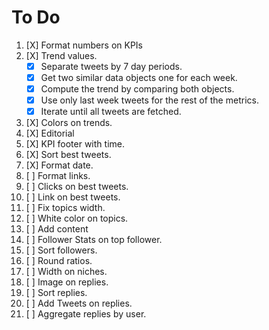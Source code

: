 # To Do

 1. [X] Format numbers on KPIs
 2. [X] Trend values.
    - [X] Separate tweets by 7 day periods.
    - [X] Get two similar data objects one for each week.
    - [X] Compute the trend by comparing both objects.
    - [X] Use only last week tweets for the rest of the metrics.
    - [X] Iterate until all tweets are fetched.

 3. [X] Colors on trends.
 4. [X] Editorial
 5. [X] KPI footer with time.
 6. [X] Sort best tweets.
 7. [X] Format date.
 8. [ ] Format links.
 9. [ ] Clicks on best tweets.
10. [ ] Link on best tweets.
11. [ ] Fix topics width.
12. [ ] White color on topics.
13. [ ] Add content
14. [ ] Follower Stats on top follower.
15. [ ] Sort followers.
16. [ ] Round ratios.
17. [ ] Width on niches.
18. [ ] Image on replies.
19. [ ] Sort replies.
20. [ ] Add Tweets on replies.
21. [ ] Aggregate replies by user.
